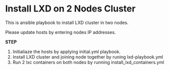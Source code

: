 # Install LXD on 2 Nodes Cluster

This is ansible playbook to install LXD cluster in two nodes.

Please update hosts by entering nodes IP addresses. 

**STEP**

1. Initialiaze the hosts by applying initial.yml playbook.
2. Install LXD cluster and joining node together by runing lxd-playbook.yml
3. Run 2 lxc containers on both nodes by running install_lxd_containers.yml 
